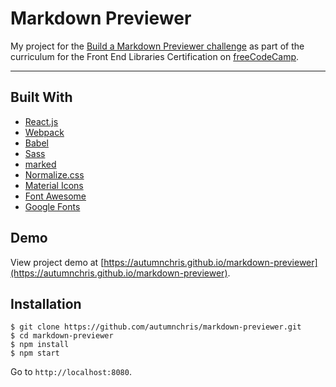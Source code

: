 # Markdown Previewer

My project for the [Build a Markdown Previewer challenge](https://learn.freecodecamp.org/front-end-libraries/front-end-libraries-projects/build-a-markdown-previewer) as part of the curriculum for the Front End Libraries Certification on [freeCodeCamp](https://www.freecodecamp.org).

---

## Built With
* [React.js](https://reactjs.org)
* [Webpack](https://webpack.js.org)
* [Babel](https://babeljs.io)
* [Sass](http://sass-lang.com)
* [marked](https://www.npmjs.com/package/marked)
* [Normalize.css](https://necolas.github.io/normalize.css)
* [Material Icons](https://fonts.google.com/icons)
* [Font Awesome](https://fontawesome.com)
* [Google Fonts](https://fonts.google.com)

## Demo

View project demo at [https://autumnchris.github.io/markdown-previewer](https://autumnchris.github.io/markdown-previewer).

## Installation

```
$ git clone https://github.com/autumnchris/markdown-previewer.git
$ cd markdown-previewer
$ npm install
$ npm start
```

Go to `http://localhost:8080`.
